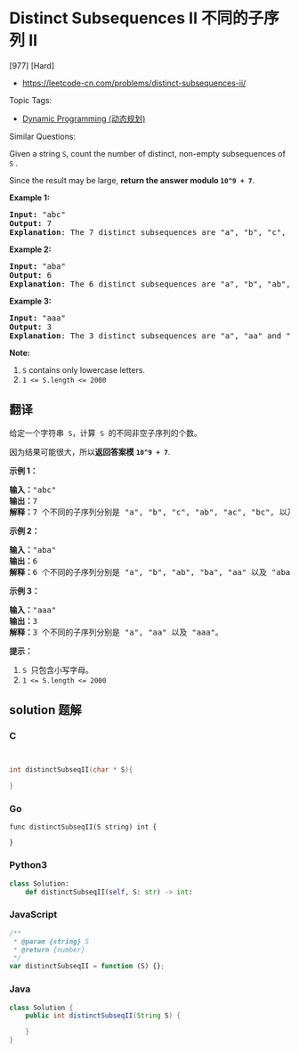 # Distinct Subsequences II 不同的子序列 II

[977] [Hard]

- https://leetcode-cn.com/problems/distinct-subsequences-ii/

Topic Tags:

- [Dynamic Programming (动态规划)](https://leetcode-cn.com/tag/dynamic-programming/)

Similar Questions:

Given a string `S`, count the number of distinct, non-empty subsequences of `S` .

Since the result may be large, **return the answer modulo `10^9 + 7`**.

**Example 1:**

<pre><strong>Input: </strong><span id="example-input-1-1">"abc"</span>
<strong>Output: </strong><span id="example-output-1">7</span>
<span><strong>Explanation</strong>: The 7 distinct subsequences are "a", "b", "c", "ab", "ac", "bc", and "abc".</span>
</pre>

**Example 2:**

<pre><strong>Input: </strong><span id="example-input-2-1">"aba"</span>
<strong>Output: </strong><span id="example-output-2">6
</span><strong>Explanation</strong>: The 6 distinct subsequences are "a", "b", "ab", "ba", "aa" and "aba".
</pre>

**Example 3:**

<pre><strong>Input: </strong><span id="example-input-3-1">"aaa"</span>
<strong>Output: </strong><span id="example-output-3">3
</span><strong>Explanation</strong>: The 3 distinct subsequences are "a", "aa" and "aaa".
</pre>

**Note:**

1.  `S` contains only lowercase letters.
2.  `1 <= S.length <= 2000`

## 翻译

给定一个字符串  `S`，计算  `S`  的不同非空子序列的个数。

因为结果可能很大，所以**返回答案模** **`10^9 + 7`**.

**示例 1：**

<pre><strong>输入：</strong>"abc"
<strong>输出：</strong>7
<strong>解释：</strong>7 个不同的子序列分别是 "a", "b", "c", "ab", "ac", "bc", 以及 "abc"。
</pre>

**示例 2：**

<pre><strong>输入：</strong>"aba"
<strong>输出：</strong>6
<strong>解释：</strong>6 个不同的子序列分别是 "a", "b", "ab", "ba", "aa" 以及 "aba"。
</pre>

**示例 3：**

<pre><strong>输入：</strong>"aaa"
<strong>输出：</strong>3
<strong>解释：</strong>3 个不同的子序列分别是 "a", "aa" 以及 "aaa"。
</pre>

**提示：**

1.  `S`  只包含小写字母。
2.  `1 <= S.length <= 2000`

## solution 题解

### C

```c


int distinctSubseqII(char * S){

}


```

### Go

```golang
func distinctSubseqII(S string) int {

}
```

### Python3

```python
class Solution:
    def distinctSubseqII(self, S: str) -> int:

```

### JavaScript

```javascript
/**
 * @param {string} S
 * @return {number}
 */
var distinctSubseqII = function (S) {};
```

### Java

```java
class Solution {
    public int distinctSubseqII(String S) {

    }
}
```
